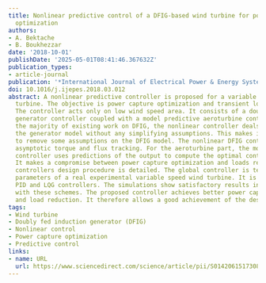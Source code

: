```yaml
---
title: Nonlinear predictive control of a DFIG-based wind turbine for power capture
  optimization
authors:
- A. Bektache
- B. Boukhezzar
date: '2018-10-01'
publishDate: '2025-05-01T08:41:46.367632Z'
publication_types:
- article-journal
publication: '*International Journal of Electrical Power & Energy Systems*'
doi: 10.1016/j.ijepes.2018.03.012
abstract: A nonlinear predictive controller is proposed for a variable speed wind
  turbine. The objective is power capture optimization and transient loads reduction.
  The controller acts only on low wind speed area. It consists of a doubly fed induction
  generator controller coupled with a model predictive aeroturbine controller. Unlike
  the majority of existing work on DFIG, the nonlinear controller deals directly with
  the generator model without any simplifying assumptions. This makes it possible
  to remove some assumptions on the DFIG model. The nonlinear DFIG controller achieves
  asymptotic torque and flux tracking. For the aeroturbine part, the model predictive
  controller uses predictions of the output to compute the optimal control sequence.
  It makes a compromise between power capture optimization and loads reduction. The
  controllers design procedure is detailed. The global controller is tested with the
  parameters of a real experimental variable speed wind turbine. It is compared with
  PID and LQG controllers. The simulations show satisfactory results in comparison
  with these schemes. The proposed controller achieves better power capture optimization
  and load reduction. It therefore allows a good achievement of the design objectives.
tags:
- Wind turbine
- Doubly fed induction generator (DFIG)
- Nonlinear control
- Power capture optimization
- Predictive control
links:
- name: URL
  url: https://www.sciencedirect.com/science/article/pii/S0142061517308542
---
```

